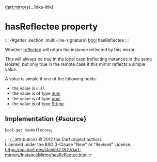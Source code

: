 [dart:mirrors](../../dart-mirrors/dart-mirrors-library){._links-link}

hasReflectee property
=====================

::: {#getter .section .multi-line-signature}
[bool](../../dart-core/bool-class) hasReflectee
:::

Whether [reflectee](reflectee) will return the instance reflected by
this mirror.

This will always be true in the local case (reflecting instances in the
same isolate), but only true in the remote case if this mirror reflects
a simple value.

A value is simple if one of the following holds:

-   the value is `null`
-   the value is of type [num](../../dart-core/num-class)
-   the value is of type [bool](../../dart-core/bool-class)
-   the value is of type [String](../../dart-core/string-class)

Implementation {#source}
--------------

``` {.language-dart data-language="dart"}
bool get hasReflectee;
```

::: {._attribution}
© 2012 the Dart project authors\
Licensed under the BSD 3-Clause \"New\" or \"Revised\" License.\
<https://api.dart.dev/stable/2.18.5/dart-mirrors/InstanceMirror/hasReflectee.html>
:::
